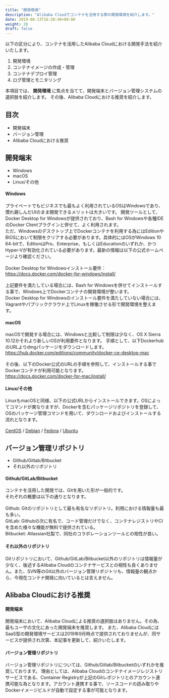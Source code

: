 ```yaml
---
title: "開発環境"
description: "Alibaba Cloudでコンテナを活用する際の開発環境を紹介します。"
date: 2019-08-13T16:20:40+09:00
weight: 20
draft: false
---
```


以下の区分により、コンテナを活用したAlibaba Cloudにおける開発手法を紹介いたします。

1. 開発環境
1. コンテナイメージの作成・管理
1. コンテナデプロイ管理
1. ログ管理とモニタリング

本項目では、 <b>開発環境</b> に焦点を当てて、開発端末とバージョン管理システムの選択肢を紹介します。
その後、Alibaba Cloudにおける推奨を紹介します。

## 目次
- 開発端末
- バージョン管理
- Alibaba Cloudにおける推奨

## 開発端末
  - Windows
  - macOS
  - Linux/その他

#### Windows
プライベートでもビジネスでも最もよく利用されているOSはWindowsであり、慣れ親しんだUIのまま開発できるメリットは大きいです。
開発ツールとして、Docker Desktop for Windowsが提供されており、Bash for Windowsや各種IDEのDocker Clientプラグインと併せて、よく利用されます。  
ただ、Windowsのデスクトップ上でDockerコンテナを利用する為にはEditionやBIOSにおいて制限をクリアする必要があります。具体的にはOSがWindows 10 64-bitで、EditionはPro、Enterprise、もしくはEducationのいずれか、かつHyper-Vが有効化されている必要があります。最新の情報は以下の公式ホームページより確認ください。  
<br>
Docker Desktop for Windowsインストール要件：https://docs.docker.com/docker-for-windows/install/  
<br>
上記要件を満たしている場合には、Bash for Windowsを併せてインストールする事で、Windows上でDockerコンテナの開発環境が整います。  
Docker Desktop for Windowsのインストール要件を満たしていない場合には、Vagrantやパブリッククラウド上でLinuxを稼働させる形で開発環境を整えます。

#### macOS
macOSで開発する場合には、Windowsと比較して制限は少なく、OS X Sierra 10.12かそれより新しいOSが利用要件となります。
手順として、以下DockerhubのURLよりdmgパッケージをダウンロードします。
<br>
https://hub.docker.com/editions/community/docker-ce-desktop-mac  
<br>
その後、以下のDocker公式のURLの手順を参照して、インストールする事でDockerコンテナが利用可能となります。  
https://docs.docker.com/docker-for-mac/install/

#### Linux/その他
LinuxもmacOSと同様、以下の公式URLからインストールできます。OSによってコマンドが異なりますが、Dockerを含むパッケージリポジトリを登録して、OSのパッケージ管理コマンドを用いて、ダウンロードおよびインストールする流れとなります。  
<br>
[CentOS](https://docs.docker.com/install/linux/docker-ce/centos/) /
[Debian](https://docs.docker.com/install/linux/docker-ce/debian/) / 
[Fedora](https://docs.docker.com/install/linux/docker-ce/fedora/) /
[Ubuntu](https://docs.docker.com/install/linux/docker-ce/ubuntu/)  

## バージョン管理リポジトリ
- Github/Gitlab/Bitbucket
- それ以外のリポジトリ

#### Github/GitLab/Bitbucket
コンテナを活用した開発では、Gitを用いた形が一般的です。  
それぞれの概要は以下の通りとなります。  
<br>
Github: Gitのリポジトリとして最も有名なリポジトリ。利用における情報量も最も多い。  
GitLab: Githubの次に有名で、コード管理だけでなく、コンテナレジストリやCIを含めた様々な機能が無料で提供されている。  
Bitbucket: Atlassian社製で、同社のコラボレーションツールとの相性が良い。  
#### それ以外のリポジトリ
Gitリポジトリにおいて、Github/GitLab/Bitbucket以外のリポジトリは情報量が少なく、後述するAlibaba Cloudのコンテナサービスとの相性も良くありません。また、SVN等のGit以外のバージョン管理リポジトリも、情報量の観点から、今現在コンテナ開発に向いているとは言えません。

## Alibaba Cloudにおける推奨
#### 開発端末
開発端末において、Alibaba Cloudによる推奨の選択肢はありません。その為、最もユーザの文化にあった開発端末を推奨します。
また、Alibaba CloudにはSaaS型の開発環境サービスは2019年9月時点で提供されておりませんが、同サービスが提供され次第、本記事を更新して、紹介いたします。

#### バージョン管理リポジトリ
バージョン管理リポジトリについては、Github/Gitlab/Bitbucketのいずれかを推奨しております。
理由としては、Alibaba Cloudのコンテナイメージレジストリサービスである、Container Registryが上記のGitレポジトリとのアカウント連携可能な為となります。アカウント連携する事で、ソースコードの読み取りやDockerイメージビルドが自動で設定する事が可能となります。
